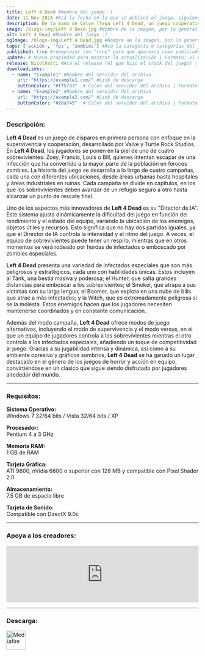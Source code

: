 ```yaml
---
title: Left 4 Dead #Nombre del juego :)
date: 11 Nov 2024 #Acá la fecha en la que se publicó el juego, siguiendo este formato: Dia "30", Mes "Oct", Año "2024" = como debe quedar: 30 Oct 2024
description: De la mano de Valve llega Left 4 Dead, un juego cooperativo de acción y terror en el que hasta cuatro jugadores se enfrentan a hordas de zombis y a terroríficos monstruos mutantes en una épica lucha por la supervivencia. #Acá una mini descripción del juego
image: /blogs-img/Left 4 Dead.jpg #Nombre de la imagen, por lo general es exactamente el mismo nombre que el juego excluyendo lo ":" (Dos puntos)
alt: Left 4 Dead #Nombre del juego :)
ogImage: /blogs-img/Left 4 Dead.jpg #Nombre de la imagen, por lo general es exactamente el mismo nombre que el juego excluyendo lo ":" (Dos puntos)
tags: ['acción', 'fps', 'zombies'] #Acá la categoría o categorías del juego, si es más de una se coloca en este formato: ['categoría1', 'categoría2']
published: true #reemplazar con "true" para que aparezca como publicado
update: # Nueva propiedad para mostrar la actualización | Formato: v1.0.0
release: Nicolhetti #Acá el release (el que hizo el crack del juego) | Formato: Nicolhetti
downloadLinks:
  - name: "Example1" #Nombre del servidor del archivo
    url: "https://example1.com/" #Link de descarga
    buttonColor: "#ff5733"  # Color del servidor del archivo | Formato hexadecimal | MediaFire: #0171F0 | Buzzheavier: #FF6600 |
  - name: "Example2" #Nombre del servidor del archivo
    url: "https://example2.com/" #Link de descarga
    buttonColor: "#28a745"  # Color del servidor del archivo | Formato hexadecimal | MediaFire: #0171F0 | Buzzheavier: #FF6600 |
---
```


<!--En VSCode seleccionando una palabra, por ejemplo: "Left 4 Dead" y apretando Ctrl+F2 se seleccionan todas las palabras iguales-->

### Descripción:
**Left 4 Dead** es un juego de disparos en primera persona con enfoque en la supervivencia y cooperación, desarrollado por Valve y Turtle Rock Studios. En **Left 4 Dead**, los jugadores se ponen en la piel de uno de cuatro sobrevivientes: Zoey, Francis, Louis o Bill, quienes intentan escapar de una infección que ha convertido a la mayor parte de la población en feroces zombies. La historia del juego se desarrolla a lo largo de cuatro campañas, cada una con diferentes ubicaciones, desde áreas urbanas hasta hospitales y áreas industriales en ruinas. Cada campaña se divide en capítulos, en los que los sobrevivientes deben avanzar de un refugio seguro a otro hasta alcanzar un punto de rescate final.

Uno de los aspectos más innovadores de **Left 4 Dead** es su "Director de IA". Este sistema ajusta dinámicamente la dificultad del juego en función del rendimiento y el estado del equipo, variando la ubicación de los enemigos, objetos útiles y recursos. Esto significa que no hay dos partidas iguales, ya que el Director de IA controla la intensidad y el ritmo del juego. A veces, el equipo de sobrevivientes puede tener un respiro, mientras que en otros momentos se verá rodeado por hordas de infectados o emboscado por zombies especiales.

**Left 4 Dead** presenta una variedad de infectados especiales que son más peligrosos y estratégicos, cada uno con habilidades únicas. Estos incluyen al Tank, una bestia masiva y poderosa; el Hunter, que salta grandes distancias para emboscar a los sobrevivientes; el Smoker, que atrapa a sus víctimas con su larga lengua; el Boomer, que explota en una nube de bilis que atrae a más infectados; y la Witch, que es extremadamente peligrosa si se la molesta. Estos enemigos hacen que los jugadores necesiten mantenerse coordinados y en constante comunicación.

Además del modo campaña, **Left 4 Dead** ofrece modos de juego alternativos, incluyendo el modo de supervivencia y el modo versus, en el que un equipo de jugadores controla a los sobrevivientes mientras el otro controla a los infectados especiales, añadiendo un toque de competitividad al juego. Gracias a su jugabilidad intensa y dinámica, así como a su ambiente opresivo y gráficos sombríos, **Left 4 Dead** se ha ganado un lugar destacado en el género de los juegos de horror y acción en equipo, convirtiéndose en un clásico que sigue siendo disfrutado por jugadores alrededor del mundo.
<!--Prompt para Chat-GPT: Hazme una descripción para el juego "Left 4 Dead" y cada que menciones "Left 4 Dead" ponlo en negrita -->

---

### Requisitos:
**Sistema Operativo:**  
Windows 7 32/64 bits / Vista 32/64 bits / XP

**Procesador:**  
Pentium 4 a 3 GHz

**Memoria RAM:**  
1 GB de RAM

**Tarjeta Gráfica:**  
ATI 9600, nVidia 6600 o superior con 128 MB y compatible con Pixel Shader 2.0

**Almacenamiento:**  
7.5 GB de espacio libre

**Tarjeta de Sonido:**  
Compatible con DirectX 9.0c

<!--Si falta o sobra un requisito se quita o se agrega manteniendo el mismo formato-->

---

### Apoya a los creadores:
<iframe src="https://store.steampowered.com/widget/500/" frameborder="0" style="background-color: transparent; width: 100% !important; aspect-ratio: 646 / 190;"></iframe>

<!--Reemplazar los numeros (AppID) del juego (en este caso 2668510) por el numero (AppID) correspondiente con el juego a publicar-->
<!--El AppID se encuentra en la URL del Juego en Steam-->

---

### Descarga:

[<img src="https://gist.github.com/cxmeel/0dbc95191f239b631c3874f4ccf114e2/raw/download.svg" alt="Mediafire" height="50" />](https://www.mediafire.com/file/b9imbrw21u3r6kh/Left+4+Dead.zip/file)

<!-- # se debe reemplazar por el link de descarga-->

<!--NOMBRE-DEL-SERVICIO se debe reemplazar por el servicio donde está subido el juego-->